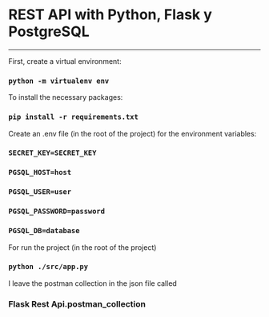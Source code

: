# REST API with Python, Flask y PostgreSQL

<hr/>

First, create a virtual environment:
### `python -m virtualenv env`

To install the necessary packages:
### `pip install -r requirements.txt`

Create an .env file (in the root of the project) for the environment variables:

### `SECRET_KEY=SECRET_KEY`
### `PGSQL_HOST=host`
### `PGSQL_USER=user`
### `PGSQL_PASSWORD=password`
### `PGSQL_DB=database`

For run the project (in the root of the project)

### `python ./src/app.py`


I leave the postman collection in the json file called 
### Flask Rest Api.postman_collection
